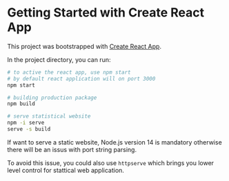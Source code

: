 # Getting Started with Create React App

This project was bootstrapped with [Create React App](https://github.com/facebook/create-react-app).

In the project directory, you can run:
```bash
# to active the react app, use npm start
# by default react application will on port 3000
npm start

# building production package
npm build

# serve statistical website
npm -i serve  
serve -s build
```

If want to serve a static website, Node.js version 14 is mandatory otherwise there will be an issus with port string parsing.

To avoid this issue, you could also use `httpserve` which brings you lower level control for stattical web application.
